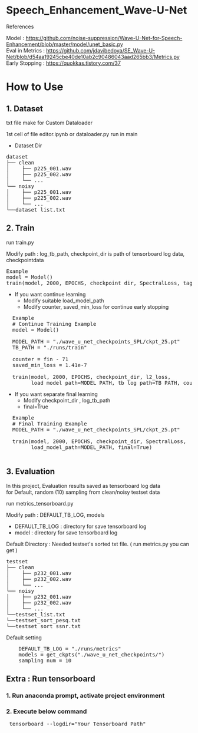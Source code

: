
# Speech_Enhancement_Wave-U-Net
  
References  
  
Model : https://github.com/noise-suppression/Wave-U-Net-for-Speech-Enhancement/blob/master/model/unet_basic.py  
Eval in Metrics : https://github.com/jdavibedoya/SE_Wave-U-Net/blob/d54aa19245cbe40de10ab2c90486043aad265bb3/Metrics.py  
Early Stopping : https://quokkas.tistory.com/37  

# How to Use

## 1. Dataset

txt file make for Custom Dataloader

1st cell of file editor.ipynb or dataloader.py run in main

* Dataset Dir  
<pre>
dataset    
├── clean  
│    ├── p225_001.wav  
│    ├── p225_002.wav  
│    └── ...   
└── noisy   
│    ├── p225_001.wav  
│    ├── p225_002.wav  
│    └── ...  
└──dataset_list.txt
</pre>
## 2. Train

run train.py

Modify path : log_tb_path, checkpoint_dir is path of tensorboard log data, checkpointdata

<pre>
Example
model = Model()
train(model, 2000, EPOCHS, checkpoint_dir, SpectralLoss, tag="_SPL")
</pre>

* If you want continue learning
  * Modify suitable load_model_path
  * Modify counter, saved_min_loss for continue early stopping
<pre>
  Example
  # Continue Training Example
  model = Model()

  MODEL_PATH = "./wave_u_net_checkpoints_SPL/ckpt_25.pt"
  TB_PATH = "./runs/train"

  counter = fin - 71
  saved_min_loss = 1.41e-7

  train(model, 2000, EPOCHS, checkpoint_dir, l2_loss,
        load_model_path=MODEL_PATH, tb_log_path=TB_PATH, counter=counter, saved_loss=saved_min_loss, tag="")
</pre>


* If you want separate final learning
  * Modify checkpoint_dir , log_tb_path
  * final=True
<pre>
  Example
  # Final Training Example
  MODEL_PATH = "./wave_u_net_checkpoints_SPL/ckpt_25.pt"

  train(model, 2000, EPOCHS, checkpoint_dir, SpectralLoss,
        load_model_path=MODEL_PATH, final=True)

</pre>

## 3. Evaluation
In this project, Evaluation results saved as tensorboard log data  
for Default, random (10) sampling from clean/noisy testset data

run metrics_tensorboard.py

Modify path : DEFAULT_TB_LOG, models  
   * DEFAULT_TB_LOG : directory for save tensorboard log  
   * model : directory for save tensorboard log

Default Directory : Needed testset's sorted txt file. ( run metrics.py you can get )
<pre>
testset    
├── clean  
│    ├── p232_001.wav  
│    ├── p232_002.wav  
│    └── ...   
└── noisy   
│    ├── p232_001.wav  
│    ├── p232_002.wav  
│    └── ...  
└──testset_list.txt
└──testset_sort_pesq.txt
└──testset_sort_ssnr.txt
</pre>

Default setting

<pre>
    DEFAULT_TB_LOG = "./runs/metrics"
    models = get_ckpts("./wave_u_net_checkpoints/")  
    sampling_num = 10
</pre>

## Extra : Run tensorboard

### 1. Run anaconda prompt, activate project environment
### 2. Execute below command
<pre>
 tensorboard --logdir="Your Tensorboard Path"
</pre>

